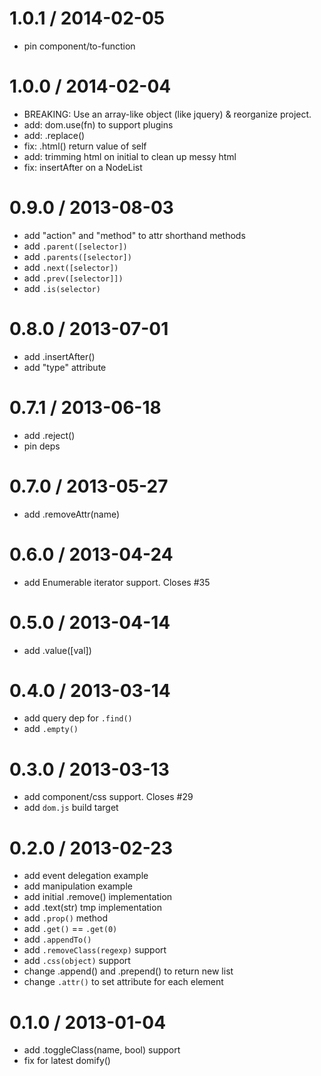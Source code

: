 
1.0.1 / 2014-02-05
==================

 * pin component/to-function

1.0.0 / 2014-02-04
==================

 * BREAKING: Use an array-like object (like jquery) & reorganize project.
 * add: dom.use(fn) to support plugins
 * add: .replace()
 * fix: .html() return value of self
 * add: trimming html on initial to clean up messy html
 * fix: insertAfter on a NodeList

0.9.0 / 2013-08-03
==================

 * add "action" and "method" to attr shorthand methods
 * add `.parent([selector])`
 * add `.parents([selector])`
 * add `.next([selector])`
 * add `.prev([selector]])`
 * add `.is(selector)`

0.8.0 / 2013-07-01
==================

 * add .insertAfter()
 * add "type" attribute

0.7.1 / 2013-06-18
==================

 * add .reject()
 * pin deps

0.7.0 / 2013-05-27
==================

 * add .removeAttr(name)

0.6.0 / 2013-04-24
==================

  * add Enumerable iterator support. Closes #35

0.5.0 / 2013-04-14
==================

  * add .value([val])

0.4.0 / 2013-03-14
==================

  * add query dep for `.find()`
  * add `.empty()`

0.3.0 / 2013-03-13
==================

  * add component/css support. Closes #29
  * add `dom.js` build target

0.2.0 / 2013-02-23
==================

  * add event delegation example
  * add manipulation example
  * add initial .remove() implementation
  * add .text(str) tmp implementation
  * add `.prop()` method
  * add `.get()` == `.get(0)`
  * add `.appendTo()`
  * add `.removeClass(regexp)` support
  * add `.css(object)` support
  * change .append() and .prepend() to return new list
  * change `.attr()` to set attribute for each element

0.1.0 / 2013-01-04
==================

  * add .toggleClass(name, bool) support
  * fix for latest domify()

